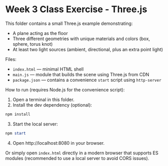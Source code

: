 # Week 3 Class Exercise - Three.js

This folder contains a small Three.js example demonstrating:

- A plane acting as the floor
- Three different geometries with unique materials and colors (box, sphere, torus knot)
- At least two light sources (ambient, directional, plus an extra point light)

Files:

- `index.html` — minimal HTML shell
- `main.js` — module that builds the scene using Three.js from CDN
- `package.json` — contains a convenience `start` script using `http-server`

How to run (requires Node.js for the convenience script):

1. Open a terminal in this folder.
2. Install the dev dependency (optional):

```powershell
npm install
```

3. Start the local server:

```powershell
npm start
```

4. Open http://localhost:8080 in your browser.

Or simply open `index.html` directly in a modern browser that supports ES modules (recommended to use a local server to avoid CORS issues).
